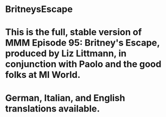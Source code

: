 # BritneysEscape
# This is the full, stable version of MMM Episode 95: Britney's Escape, produced by Liz Littmann, in conjunction with Paolo and the good folks at MI World.
# German, Italian, and English translations available.
